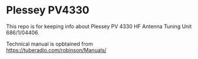 # Plessey PV4330
This repo is for keeping info about Plessey PV 4330 HF Antenna Tuning Unit 686/1/04406.

Technical manual is opbtained from https://tuberadio.com/robinson/Manuals/
